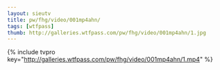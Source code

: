 ```yaml
--- 
layout: sieutv
title: pw/fhg/video/001mp4ahn/
tags: [wtfpass]
thumb: http://galleries.wtfpass.com/pw/fhg/video/001mp4ahn/1.jpg
---
```

{% include tvpro key="http://galleries.wtfpass.com/pw/fhg/video/001mp4ahn/1.mp4" %} 
